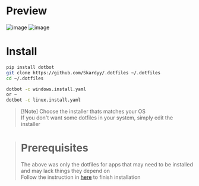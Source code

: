 # Preview  

![image](https://github.com/user-attachments/assets/a8d38226-fb17-46fe-a335-8305e39379e3)
![image](https://github.com/user-attachments/assets/35cf50e0-8388-48ab-9e30-037c88cd2219)

# Install  
```sh
pip install dotbot
git clone https://github.com/Skardyy/.dotfiles ~/.dotfiles
cd ~/.dotfiles

dotbot -c windows.install.yaml
or ~
dotbot -c linux.install.yaml
``` 
> \[!Note]
> Choose the installer thats matches your OS  
> If you don't want some dotfiles in your system, simply edit the installer  

> # Prerequisites
> The above was only the dotfiles for apps that may need to be installed and may lack things they depend on  
> Follow the instruction in [here](https://github.com/Skardyy/.dotfiles/tree/main/prerequisites) to finish installation  
